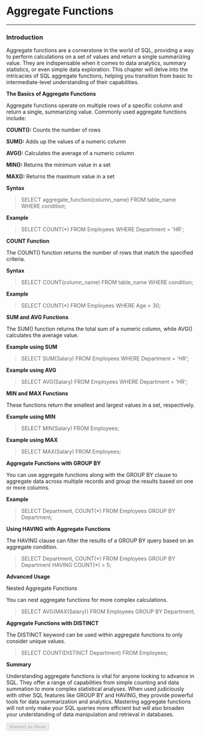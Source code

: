 
<div class="track_article_contents__9JJFV"><h1 class="track_title__g20mM">Aggregate Functions</h1><hr><div class="track_body__GeGQu"><h3><span>Introduction</span></h3><p dir="ltr"><span>Aggregate functions are a cornerstone in the world of SQL, providing a way to perform calculations on a set of values and return a single summarizing value. They are indispensable when it comes to data analytics, summary statistics, or even simple data exploration. This chapter will delve into the intricacies of SQL aggregate functions, helping you transition from basic to intermediate-level understanding of their capabilities.</span></p><p dir="ltr"><b><strong>The Basics of Aggregate Functions</strong></b></p><p dir="ltr"><span>Aggregate functions operate on multiple rows of a specific column and return a single, summarizing value. Commonly used aggregate functions include:</span></p><p dir="ltr"><b><strong>COUNT():</strong></b><span> Counts the number of rows</span></p><p dir="ltr"><b><strong>SUM():</strong></b><span> Adds up the values of a numeric column</span></p><p dir="ltr"><b><strong>AVG():</strong></b><span> Calculates the average of a numeric column</span></p><p dir="ltr"><b><strong>MIN():</strong></b><span> Returns the minimum value in a set</span></p><p dir="ltr"><b><strong>MAX():</strong></b><span> Returns the maximum value in a set</span></p><p dir="ltr"><b><strong>Syntax</strong></b></p><blockquote><p dir="ltr"><span>SELECT aggregate_function(column_name) FROM table_name WHERE condition;</span></p></blockquote><p dir="ltr"><b><strong>Example</strong></b></p><blockquote><p dir="ltr"><span>SELECT COUNT(*) FROM Employees WHERE Department = 'HR';</span></p></blockquote><p dir="ltr"><b><strong>COUNT Function</strong></b></p><p dir="ltr"><span>The COUNT() function returns the number of rows that match the specified criteria.</span></p><p dir="ltr"><b><strong>Syntax</strong></b></p><blockquote><p dir="ltr"><span>SELECT COUNT(column_name) FROM table_name WHERE condition;</span></p></blockquote><p dir="ltr"><b><strong>Example</strong></b></p><blockquote><p dir="ltr"><span>SELECT COUNT(*) FROM Employees WHERE Age > 30;</span></p></blockquote><p dir="ltr"><b><strong>SUM and AVG Functions</strong></b></p><p dir="ltr"><span>The SUM() function returns the total sum of a numeric column, while AVG() calculates the average value.</span></p><p dir="ltr"><b><strong>Example using SUM</strong></b></p><blockquote><p dir="ltr"><span>SELECT SUM(Salary) FROM Employees WHERE Department = 'HR';</span></p></blockquote><p dir="ltr"><b><strong>Example using AVG</strong></b></p><blockquote><p dir="ltr"><span>SELECT AVG(Salary) FROM Employees WHERE Department = 'HR';</span></p></blockquote><p dir="ltr"><b><strong>MIN and MAX Functions</strong></b></p><p dir="ltr"><span>These functions return the smallest and largest values in a set, respectively.</span></p><p dir="ltr"><b><strong>Example using MIN</strong></b></p><blockquote><p dir="ltr"><span>SELECT MIN(Salary) FROM Employees;</span></p></blockquote><p dir="ltr"><b><strong>Example using MAX</strong></b></p><blockquote><p dir="ltr"><span>SELECT MAX(Salary) FROM Employees;</span></p></blockquote><p dir="ltr"><b><strong>Aggregate Functions with GROUP BY</strong></b></p><p dir="ltr"><span>You can use aggregate functions along with the GROUP BY clause to aggregate data across multiple records and group the results based on one or more columns.</span></p><p dir="ltr"><b><strong>Example</strong></b></p><blockquote><p dir="ltr"><span>SELECT Department, COUNT(*) FROM Employees GROUP BY Department;</span></p></blockquote><p dir="ltr"><b><strong>Using HAVING with Aggregate Functions</strong></b></p><p dir="ltr"><span>The HAVING clause can filter the results of a GROUP BY query based on an aggregate condition.</span></p><blockquote><p dir="ltr"><span>SELECT Department, COUNT(*) FROM Employees GROUP BY Department HAVING COUNT(*) > 5;</span></p></blockquote><p dir="ltr"><b><strong>Advanced Usage</strong></b></p><p dir="ltr"><span>Nested Aggregate Functions</span></p><p dir="ltr"><span>You can nest aggregate functions for more complex calculations.</span></p><blockquote><p dir="ltr"><span>SELECT AVG(MAX(Salary)) FROM Employees GROUP BY Department;</span></p></blockquote><p dir="ltr"><b><strong>Aggregate Functions with DISTINCT</strong></b></p><p dir="ltr"><span>The DISTINCT keyword can be used within aggregate functions to only consider unique values.</span></p><blockquote><p dir="ltr"><span>SELECT COUNT(DISTINCT Department) FROM Employees;</span></p></blockquote><p dir="ltr"><b><strong>Summary</strong></b></p><p dir="ltr"><span>Understanding aggregate functions is vital for anyone looking to advance in SQL. They offer a range of capabilities from simple counting and data summation to more complex statistical analyses. When used judiciously with other SQL features like GROUP BY and HAVING, they provide powerful tools for data summarization and analytics. Mastering aggregate functions will not only make your SQL queries more efficient but will also broaden your understanding of data manipulation and retrieval in databases.</span></p></div><div class="track_mark_as_read_btn__qp09Q g-mt-5"><button class="ui green disabled button" disabled="" tabindex="-1">Marked as Read</button></div></div>
